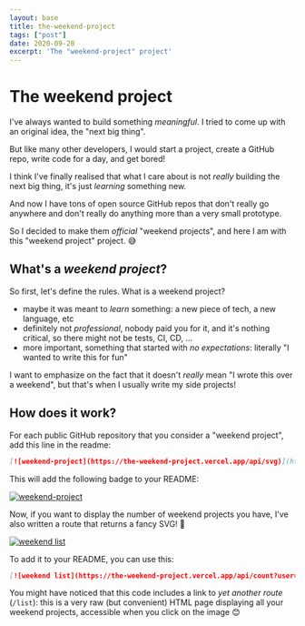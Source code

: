 ```yaml
---
layout: base
title: the-weekend-project
tags: ["post"]
date: 2020-09-20
excerpt: 'The "weekend-project" project'
---
```


# The weekend project

I've always wanted to build something _meaningful_. I tried to come up with an original idea, the "next big thing".

But like many other developers, I would start a project, create a GitHub repo, write code for a day, and get bored!

I think I've finally realised that what I care about is not _really_ building the next big thing, it's just _learning_ something new.

And now I have tons of open source GitHub repos that don't really go anywhere and don't really do anything more than a very small prototype.

So I decided to make them _official_ "weekend projects", and here I am with this "weekend project" project. 😅

## What's a _weekend project_?

So first, let's define the rules. What is a weekend project?

- maybe it was meant to _learn_ something: a new piece of tech, a new language, etc
- definitely not _professional_, nobody paid you for it, and it's nothing critical, so there might not be tests, CI, CD, ...
- more important, something that started with _no expectations_: literally "I wanted to write this for fun"

I want to emphasize on the fact that it doesn't _really_ mean "I wrote this over a weekend", but that's when I usually write my side projects!

## How does it work?

For each public GitHub repository that you consider a "weekend project", add this line in the readme:

```md
[![weekend-project](https://the-weekend-project.vercel.app/api/svg)](https://tducasse.com/posts/the-weekend-project)
```

This will add the following badge to your README:

[![weekend-project](https://the-weekend-project.vercel.app/api/svg)](https://tducasse.com/posts/the-weekend-project)

Now, if you want to display the number of weekend projects you have, I've also written a route that returns a fancy SVG! 💄

[![weekend list](https://the-weekend-project.vercel.app/api/count?user=tducasse)](https://the-weekend-project.vercel.app/api/list?user=tducasse)

To add it to your README, you can use this:

```md
[![weekend list](https://the-weekend-project.vercel.app/api/count?user=YOUR_USERNAME)](https://the-weekend-project.vercel.app/api/list?user=YOUR_USERNAME)
```

You might have noticed that this code includes a link to _yet another route_ (`/list`): this is a very raw (but convenient) HTML page displaying all your weekend projects, accessible when you click on the image 😊

